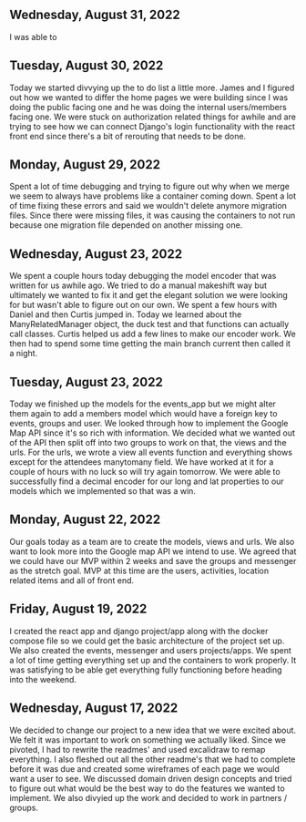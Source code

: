 ## Wednesday, August 31, 2022
I was able to 

## Tuesday, August 30, 2022
Today we started divvying up the to do list a little more. James
and I figured out how we wanted to differ the home pages we were
building since I was doing the public facing one and he was doing
the internal users/members facing one. We were stuck on authorization
related things for awhile and are trying to see how we can connect
Django's login functionality with the react front end since there's
a bit of rerouting that needs to be done.


## Monday, August 29, 2022
Spent a lot of time debugging and trying to figure out why when we
merge we seem to always have problems like a container coming down.
Spent a lot of time fixing these errors and said we wouldn't delete
anymore migration files. Since there were missing files, it was
causing the containers to not run because one migration file depended
on another missing one.

## Wednesday, August 23, 2022
We spent a couple hours today debugging the model encoder that was
written for us awhile ago. We tried to do a manual makeshift way but
ultimately we wanted to fix it and get the elegant solution we were
looking for but wasn't able to figure out on our own. We spent a few
hours with Daniel and then Curtis jumped in. Today we learned about
the ManyRelatedManager object, the duck test and that functions can
actually call classes. Curtis helped us add a few lines to make our
encoder work. We then had to spend some time getting the main branch
current then called it a night.

## Tuesday, August 23, 2022
Today we finished up the models for the events_app but we might alter
them again to add a members model which would have a foreign key to
events, groups and user. We looked through how to implement the Google
Map API since it's so rich with information. We decided what we wanted
out of the API then split off into two groups to work on that, the views
and the urls. For the urls, we wrote a view all events function and
everything shows except for the attendees manytomany field. We have worked
at it for a couple of hours with no luck so will try again tomorrow. We
were able to successfully find a decimal encoder for our long and lat
properties to our models which we implemented so that was a win.

## Monday, August 22, 2022
Our goals today as a team are to create the models, views and urls.
We also want to look more into the Google map API we intend to use.
We agreed that we could have our MVP within 2 weeks and save the 
groups and messenger as the stretch goal. MVP at this time are the users,
activities, location related items and all of front end.

## Friday, August 19, 2022
I created the react app and django project/app along with the docker
compose file so we could get the basic architecture of the project
set up. We also created the events, messenger and users projects/apps.
We spent a lot of time getting everything set up and the containers to
work properly. It was satisfying to be able get everything fully 
functioning before heading into the weekend.


## Wednesday, August 17, 2022
We decided to change our project to a new idea that we were excited about.
We felt it was important to work on something we actually liked. Since we
pivoted, I had to rewrite the readmes' and used excalidraw to remap
everything. I also fleshed out all the other readme's that we had to
complete before it was due and created some wireframes of each page we
would want a user to see. We discussed domain driven design concepts
and tried to figure out what would be the best way to do the features
we wanted to implement. We also divyied up the work and decided to work
in partners / groups.